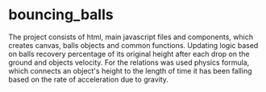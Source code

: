 # bouncing_balls

The project consists of html, main javascript files and components, which creates canvas, balls objects and common functions. 
Updating logic based on balls recovery percentage of its original height after each drop on the ground and objects velocity. 
For the relations was used physics formula, which connects an object's height to the length of time it has been falling based on the rate of acceleration due to gravity.
